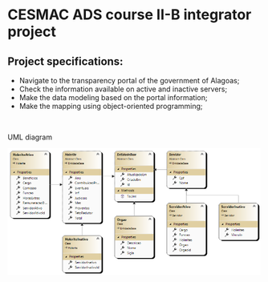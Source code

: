 # CESMAC ADS course II-B integrator project

## Project specifications:

- Navigate to the transparency portal of the government of Alagoas;
- Check the information available on active and inactive servers;
- Make the data modeling based on the portal information;
- Make the mapping using object-oriented programming;

<br/>

UML diagram

![diagrama uml](https://raw.githubusercontent.com/genesluna/ads-cesmac/main/oop-mapping/ClassDiagram.png)

